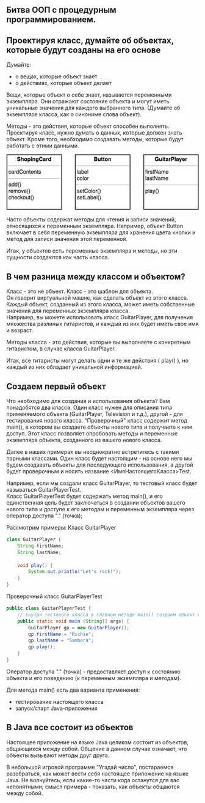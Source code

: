## Битва ООП с процедурным программированием.
<!-- Пользовательский интерфейс будет содержать фигуры: квадрат, треугольник и круг. Когда пользователь щелкнет на фигуре, она должна повернуться на 360 по часовой стрелке (то есть описать полный круг) и воспроизвести звуковой файл в формате AIF, который задан специально для нее.

![картинка]{}

В дополнение у уже имеющимся фигурам на экране будет размещаться облако. Когда пользователь щелкнет на ней? Она начнет вращаться и проигрывать свой звуковой файл в формате HIF. -->




## Проектируя класс, думайте об объектах, которые будут созданы на его основе
Думайте:
- о вещах, которые объект знает
- о действиях, которые объект делает

Вещи, которые объект о себе знает, называется переменными экземпляра. Они отражают состояние объекта и могут иметь уникальные значения для каждого выбранного типа. (Думайте об экземпляре класса, как о синониме слова объект).

Методы - это действия, которые объект способен выполнять. Проектируя класс, нужно думать о данных, которые должен знать объект. Кроме того, необходимо создавать методы, которые будут работать с этими данными. 

![](assets/diagram.png)

Часто объекты содержат методы для чтения и записи значений, относящихся к переменным экземпляра. Например, объект Button включает в себя переменную экземпляра для хранения цвета кнопки и метод для записи значения этой переменной.

Итак, у объектов есть переменные экземпляра и методы, но эти сущности создаются как часть класса.

## В чем разница между классом и объектом?
Класс - это не объект. Класс - это шаблон для объекта.  
Он говорит виртуальной машне, как сделать объект из этого класса. Каждый объект, созданный из этого класса, может иметь собственные значения для переменных экземпляра класса.  
Например, вы можете использовать класс GuitarPlayer, для получения множества разлиных гитаристов, и каждый из них будет иметь свое имя и возраст.

Методы класса - это действия, которые вы выполняете с конкретным гитаристом, в случае класса GuitarPlayer.

Итак, все гитаристы могут делать одни и те же действия ( play() ), но каждый из них обладает уникальной информацией.

## Создаем первый объект
Что необходимо для создания и использования объекта? Вам понадобятся два класса. Один класс нужен для описания типа применяемого объекта (GuitarPlayer, Television и т.д.), другой - для тестирования нового класса. "Проверочный" класс содержит метод main(), в котором вы создаете объекты нового типа и получаете к ним доступ. Этот класс позволяет опробовать методы и переменные экземпляра объекта, созданного из вашего нового класса.

Далее в наших примерах вы неоднократно встретитесь с такими парными классами. Один класс будет настоящим - на основе него мы будем создавать объекты для последующего использования, а другой будет проверочным и носить название <ИмяНастоящегоКласса>Test.

Например, если мы создали класс GuitarPlayer, то тестовый класс будет называться GuitarPlayerTest.  
Класс GuitarPlayerTest будет содержать метод main(), и его единственная цель будет заключаться в создании объектов вашего нового типа и доступе к его методам и переменным экземпляра через оператор доступа "." (точка);

Рассмотрим примеры:
Класс GuitarPlayer
```java
class GuitarPlayer {
    String firstName;
    String lastName;

    void play() {
        System.out.println("Let's rock!");
    }
}
```
Проверочный класс GuitarPlayerTest
```java
public class GuitarPlayerTest {
    // внутри тестового класса в главном методе main() создаем объект и получаем доступ к его переменным экземпляра и методам.
    public static void main (String[] args) {
        GuitarPlayer gp = new GuitarPlayer();
        gp.firstName = "Richie";
        gp.lastName = "Sambora";
        gp.play();
    }
}
```
Оператор доступа "." (точка) - предоставляет доступ к состоянию объекта и его поведению (к переменным экземпляра и методам).

Для метода main() есть два варианта применения:
- тестирование настоящего класса
- запуск/старт Java-приложения

## В Java все состоит из объектов
Настоящее приложение на языке Java целиком состоит из объектов, общающихся между собой. Общение в данном случае означает, что объекты вызывают методы друг друга.

В небольшой игровой программе "Угадай число", постараемся разобраться, как может вести себя настоящее приложение на языке Java. Не волнуйтесь, если какие-то части кода останутся для вас непонятными; смысл примера - показать, как объекты общаются между собой.
